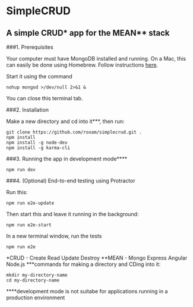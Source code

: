 # SimpleCRUD

## A simple CRUD* app for the MEAN** stack

###1. Prerequisites

Your computer must have MongoDB installed and running. On a Mac, this can easily be done using Homebrew. 
Follow instructions [here](https://docs.mongodb.com/v3.0/tutorial/install-mongodb-on-os-x/).

Start it using the command
```
nohup mongod >/dev/null 2>&1 &
```
You can close this terminal tab.

###2. Installation

Make a new directory and cd into it***, then run:
```
git clone https://github.com/roxam/simplecrud.git .
npm install
npm install -g node-dev
npm install -g karma-cli
```

###3. Running the app in development mode****
```
npm run dev
```

###4. (Optional) End-to-end testing using Protractor

Run this:
```
npm run e2e-update
```
Then start this and leave it running in the background:
```
npm run e2e-start
```
In a new terminal window, run the tests
```
npm run e2e
```

*CRUD - Create Read Update Destroy
**MEAN - Mongo Express Angular Node.js
***commands for making a directory and CDing into it:
```
mkdir my-directory-name
cd my-directory-name
```
****development mode is not suitabe for applications running in a production environment